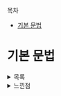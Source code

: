 목차
  + [기본 문법](#기본-문법)


# 기본 문법
<details>
  <summary> 목록 </summary>

  <details>
    <summary> 로그 </summary>
    <br/>  

  - 종류
    |종류|의미|내용|
    |--|--|--|
    |Log.v()|verbose|상세 로그 내용 출력|
    |Log.i()|information|개발에 필요한 내용을 출력|
    |Log.d()|debug|정보성의 일반적 메시지 전달|
    |Log.w()|warning|경고성 메시지 전달|
    |Log.e()|error|실제 에러 메시지 출력|

  - 사용법
    ~~~
      Log.v("태그", "출력메시지")
      Log.i("태그", "출력메시지")
      Log.d("태그", "출력메시지")
      Log.w("태그", "출력메시지")
      Log.e("태그", "출력메시지")
    ~~~
  </details>





















  <details>
    <summary> 변수, 상수 </summary>
    <br/>  

  - var
    + 변수 : 값을 임시로 메모리에 저장하고, 저장 공간에 이름을 부여한 것
    + 선언 및 사용방법
      |선언 방법|사용방법|
      |--|--|
      |변수 선언과 동시에 값 넣기|var 변수명 = 값|
      |값으로 초기화 하지 않고 선언만하고 사용|var 변수명 : 타입 <br/> 변수명 = 값|
    + 데이터 타입
      | 구분 | 데이터 타입 | 설명 | 값의 범위 및 예 |
      | -- | -- | -- | -- |
      | 숫자형 | Double | 64비트 실수 | -1.7E+308 근사값 ~ 1.7E+308 근사값 |
      | 숫자형 | Float | 32비트 실수 | -3.4E+38 근사값 ~ 3.4E+38 근사값 |
      | 숫자형 | Long | 64비트 실수 | -2E63 ~ 2E63 - 1 |
      | 숫자형 | Int | 32비트 실수 | -2147483648 ~ 2147483647 |
      | 숫자형 | Short | 16비트 실수 | -32768 ~ 32767 |
      | 숫자형 | Byte | 8비트 실수 | -128 ~ 127 |
      | 문자형 | Char | 1개의 문자 | '글' |
      | 문자형 | String | 여러 개의 문자 | "여러 문자" |
      | 불린형 | Boolean | true, false 두 가지 값 | true or false |

  - val
    + 상수 : 한 번 입력된 값은 변경할 수 없고, 기준이 되는 변하지 않는 값을 미리 입력할 때 사용
    + 선언 및 사용방법은 변수와 동일하다.

  - 문자열 템플릿
    + 더하기 연산으로 2개의 문자를 하나로 합칠 수 있다. 
    + 문자열 내부에서 $기호를 넣으면 해당 영역이 문자가 아닌 코드라는 것을 알려줌(뒤에 공백)
    + 문자열 내부에서 {}와 $를 사용하여 추가적인 수식을 입력할 수도   
  </details>












  <details>
    <summary> 조건문 </summary>
    <br/>  
  
  * 언제 if, when을 사용하는가
    - if : 범위가 넓고 값을 특정할 수 없는 경우
    - when : 범위가 제한되고 값도 특정할 수 있는 경우
  
  * if
    - if 사용 조건
      1. 조건식에는 비교 연산자(==, <, >)와 논리 연산자(&&, ||)만을 사용 가능
      2. 조건식의 결과는 Boolean 타입
    - if else
      ~~~
        if (조건식) {
            조건식이 참인 경우 실행
        } else {
            조건식이 거짓인 경우 실행
        }
      ~~~
    - if ~ , else if ~, else
      ~~~
        if (조건식1) {
            조건식1이 참인 경우 실행
        } else if (조건식2) {
            조건식1이 거짓이고, 조건식 2가 참인 경우 실행
        } else {
            조건식1, 조건식2 모두 거짓인 경우 실행
        }
      ~~~
    - 변수에 직접 if 사용
      ~~~
        var a = 5
        var b = 3
        var bigger = if (a>b) a else b
      ~~~
    - if 마지막 값을 반환 값으로 사용
      ~~~
        var a = 5
        var b = 3
        var bigger = if (a>b) {
            a = a - b
            a 
        }
      ~~~
    
  * when
    - 일반적 사용
      ~~~
        when (파라미터) {
            비교값1 -> {
                변숫값이 비교값과 같다면 이 부분이 실행됨
            }
            비교값2 -> {
                변숫값이 비교값과 같다면 이 부분이 실행됨
            }
            비교값3 -> {
                변숫값이 비교값과 같다면 이 부분이 실행됨
            }
        }
      ~~~
    - 콤마로 구분해서 사용
      ~~~
        특정 값을 비교하는데 결과 처리가 동일하다면, 콤마로 구분하여 한번에 비교 가능
        
        when (파라미터) {
            비교값1, 비교값2 -> {
                변숫값이 비교값1 혹은 비교값2과 같다면 이 부분이 실행됨
            }
            else -> {
                그 밖의 경우 실행
            }
        }
      ~~~
    - 범위 값을 비교
      ~~~
        in을 사용해서 범위 값을 비교할 수 있음. 
        if문의 비교연산자 중 <=, >=과 같은 기능을 구현할수도 있음.
        
        when (파라미터) {
            in 비교값n .. 비교값m -> {
                변숫값이 비교값n 부터 비교값m 사이에 속하는 경우 이 부분이 실행됨
            }
            !in 비교값n .. 비교값m -> {
                변숫값이 비교값n 부터 비교값m 사이에 속하지 않는 경우 이 부분이 실행됨
            }
            else {
                나머지 경우 이 부분이 실행됨
            }
        }
      ~~~
    - 파라미터 없는 when
      ~~~
        when 다음에 오는 괄호를 생략하고 마치 if문처럼 사용할 수 있음
        
        when {
            A == 5 -> {
                조건이 참일 때 실행
            }
            A > 5 -> {
                조건이 참일 때 실행
            }
            else {
                조건이 참일 때 실행
            }
        }
      ~~~

  </details>













  <details>
    <summary> 반복문 </summary>
    <br/>
  
  * for
    - for in ..
    - until
    - step
    - downTo
    - 배열, 컬렉션에 들어있는 요소만큼 반복
  
  * while
    - 일반적인 while
    - do와 함께 사용
    - do ~ while
    
  * 반복문 제어
    - break
    - continue
    
  </details>
















  <details>
    <summary> 클래스 </summary>
    <br/>  
  </details>












  <details>
    <summary> 함수 </summary>
    <br/>  
  </details>













  <details>
    <summary> 주석 </summary>
    <br/>  

  - 주석 및 설명
    | 주석 종류  | 설명 |
    | -- | -- |
    | // | 한줄을 주석 처리할 때 사용 |
    | /* */ | 여러줄을 주석  | 
    | /** */ | 문서화할 주석을 작성할 때 |

  </details>



















  <details>
    <summary> 배열과 컬렉션 </summary>
    <br/>  

  * 배열(Array)
    - 설명
      + 값을 담기 전에, 배열 공간의 개수를 할당하거나 초기화 시에 데이터를 저장해두면 데이터의 개수만큼 배열의 크기 결정
      + 먼저 개수를 정해놓고 사용해야 함
      + 중간에 개수를 추가하거나 제거할 수 없음

    - 선언하기
      ~~~
        var 변수 = Array(개수)
        ex)
        var students = IntArray(10)
        var longArray = LongArray(10)
      ~~~

    - 문자 배열에 빈 공간 할당하기
      ~~~
        var stringArray = Array(10, {item->""})
      ~~~

    - 값으로 배열 공간 할당하기
       ~~~
          var dayArray = arrayOf("MON", "THU", "WED", "THU", "FRI", "SAT", "SUN")
       ~~~

    - 배열에 값 입력하기
      ~~~
        1. 배열명[인덱스] = 값
        2. 배열명.set(인덱스, 값)
      ~~~

    - 배열에 있는 값 꺼내기 
      ~~~
        1. 배열명[인덱스]
        2. 배열명.get(인덱스)
      ~~~

  * 컬렉션(Collection)
    - 리스트 
      - 설명
        + 저장되는 데이터에 인덱스를 부여한 컬렉션
        + 중복된 값을 입력할 수 있다
        + 동적으로 사용하기 위해선, 리스트 자료형 앞에 Mutable이라는 접두어가 붙는다
      - 리스트 생성하기 : mutableListOf
        ~~~
          var list = mutableListOf("Mon", "Thu", "Wed")
        ~~~
      - 리스트에 값 추가하기 : add
        ~~~
          mutableList.add("~")
        ~~~
      - 리스트에 입력된 값 사용하기 : get
        ~~~
          인덱스를 지정하여 몇번째 값을 꺼낼 것인지 명시
          
          var variable = mutableList.get(1)
        ~~~
      - 리스트값 수정하기 : set
        ~~~
          특정 인덱스 값을 수정
          
          mutableList.set(1, "수정할 값")
        ~~~
      - 리스트에 입력된 값 제거하기 : removeAt
        ~~~
          리스트에 입력된 값의 인덱스를 지정하여 삭제
          
          mutableList.removeAt(1)
        ~~~
      - 빈 리스트 사용하기
        ~~~
          빈 컬렉션의 경우, 데이터 타입으 직접적으로 알려주는 방법을 사용
          
          var 변수명 = mutableListOf<타입>()
        ~~~
    - 컬렉션 개수 가져오기 : size
      ~~~
        mutableList.size
      ~~~
    - 셋
      - 설명
        + 중복을 허용하지 않는 리스트
        + 인덱스로 조회할 수 없고, get도 지원하지 않음
        + 사용법 
          ~~~
            var set = mutableSetOf<String>()
          ~~~
      - 빈 셋으로 초기화하고 값 입력하기
        ~~~
          중복되는 요소를 추가시, 추가되지 않음
          
          set.add("~~")
        ~~~
      - 셋 사용하기
        ~~~
          인덱스로 조회하는 함수가 없어, 특정 위치 값을 직접 이용 불가
          
          ${set}을 할경우, set의 모든 값을 나타냄 - 출력문에서
        ~~~
      - 셋 삭제하기
        ~~~
          값이 중복되지 않아, 값으로 직접 조회 후 삭제 가능
          
          set.remove("value")
        ~~~
    - 맵
      - 설명
        + 키와 값의 쌍으로 입력되는 컬렉션
        + 키는 리스트의 인덱스와 비슷하지만, 리스트와 다르게 직접 입력해야 한다
        
      - 맵 생성하기
        ~~~
          var map = mutableMapOf<String, String>()
        ~~~
      - 빈 맵으로 생성하고 값 추가하기
        ~~~
          map.put("key", "value")
        ~~~
      - 맵 사용하기
        ~~~
          map.get("key")
        ~~~
      - 맵 수정하기
        ~~~
          put 함수를 사용할 때, 동일한 키 값이 있으면 키 값은 유지하고 값만 수정
          
          map.put("key", "value2")
        ~~~
      - 맵 삭제하기
        ~~~
          삭제한 인덱스는 사라지지 않고 유지됨
          
          map.remove("key")
        ~~~

  * 이뮤터블 컬렉션
    - 설명
      + 일반 배열처럼 크기를 변경할 수 없고, 값 또한 변경할 수 없음
      + 기존 컬렉션에서 mutable이라는 접두어가 제거된 형태로 사용
      + 기준이 되는 어떤 값의 모음을 하나에 저장할 때 OR 여러 개의 값을 중간에 수정하지 않고 사용할 필요가 있을 때 사용
    - 사용법
      ~~~
        var list = listOf("1", "2")
      ~~~
  </details>
</details>





<details>
  <summary> 느낀점 </summary>
    
  <details>
    <summary> -- </summary>
  
  * 코틀린
    - null safety
      코틀린은 자바와 완벽하게 호환하기 때문에, 코틀린에서 null safety 정책이 존재한다.
      ~~~
        자바에는 null이 올 수 있기 때문에 ?, !를 통해 언급해주는 것
      ~~~
      + lateinit
        ~~~
          var nullalbeNumber:Int? = null
          
          lateinit var lateinitNumber:Int
          
          lateinitNumber = 10
          
          사용시
          nullableNumber?.add()
          lateinitNumber.add()
        ~~~
      + lazy init
        ~~~
          val lazyNumber :Int by lazy {
              100
          }
          > 사용하기 전까지 할당되지 않음
          
          lazyNumber.add()
          > 사용함으로써, 100이 할당됨
        ~~~
  
    - Function Expression
      코틀린에서 함수를 좀더 편리하게 표현하는 방식이 존재한다.
      ~~~
        fun sum (a:Int, b:Int):Int {
            return a+b
        }
        
        ==
        
        fun sum (a:Int, b:Int) = a + b
        
        다음과 같이 사용할 수도 있다
        fun max(a:Int, b:Int) = if(a>b) a else b
      ~~~
  
  * 레이아웃
    - Constraint 레이아웃
      + 0dp를 주고 제약조건을 걸면 match처럼 양쪽이 최대로 늘어난다
      + 가중치를 주는 방법에는 제약조건 constraint 중 weight에 관련된 속성을 이용하는 법이 있다       
      ~~~
      <View
        android:id="@+id/topLayout"
        android:layout_width="0dp"
        android:layout_height="0dp"
        app:layout_constraintTop_toTopOf="parent"
        app:layout_constraintStart_toStartOf="parent"
        app:layout_constraintEnd_toEndOf="parent"
        app:layout_constraintBottom_toTopOf="@id/keypadTableLayout"
        app:layout_constraintVertical_weight="1" />
      ~~~
  * xml
    - ripple
      + 안드로이드 머터리얼 테마에서 지원하는 그리기 효과. 눌렀을때 물결처럼 촥 퍼지는 효과를 가지고 있음
      + ripple에서 color 속성은 눌렀을 떄 색이고, background는 item 태그를 통해 다시 설정해줘야 함     
  * 단축키(reformat code)
    
    코드 순서를 일관성있게 정리해줌
    ~~~
      Ctrl + Alt + L
    ~~~
  
  * 조건문
    
    - when
      when 파라미터의 조건식으로 자료형을 판단할 수 있음
      
      ~~~
        when(x) {
            is Int -> ~~~
            else -> ~~~
        }
      ~~~
  
  * Scope Function
    - apply
      자바와 비교하여 이해하기
      ~~~
        val person = Person().apply{
            firstName = "Fast"
            lastName = "Campus"
        }
        
        Person person = new Person();
        person.firstName = "Fast";
        person.lastName = "Campus";
        
        보통 초기화할 때 사용
      ~~~
    
    - with
      자바와 비교하여 이해하기
      ~~~
        val person = Person()
        
        with(person){
            work()
            sleep()
            println(age)
        }
        
        -------------------------
        
        Person person = new Person();
        
        person.work();
        person.sleep();
        System.out.print(person.age);
        
        하나의 객체를 중점으로 한번에 수행할 함수들을 묶음
      ~~~
    
    - let
      자바와 비교하여 이해하기
      ~~~
        #1
        val number:Int?
        
        val sumNumberStr = number?.let {
            "${sum(10, it}"
        }
        
        #2
        val number:Int?
        
        val sumNumberStr = number?.let {
            "${sum(10, it}"
        }.orEmpty()
        -----------------------------------
        #1
        Integer number = null;
        String sumNumberStr = null;
        
        if(number != null) {
            sumNumber = ""+sum(10,number);
        }
        
        #2
        Integer number = null;
        String sumNumberStr = null;
        
        if(number != null) {
            sumNumber = ""+sum(10,number);
        } else {
            sumNumber = "";
        }
      ~~~
    
    - also
      자바와 비교하여 이해하기
      ~~~
        Random.nextInt(100).also {
            print("getRandomInt() is $it")
        }
        
        int value = Random().nextInt(100);
        System.out.print(value);
        
        다수의 동작을 하나로 묶어서 수행시킬 수 있다
      ~~~
      
    - run
      자바와 비교하여 이해하기
      ~~~
        val result = service.run {
            port = 8080
            query()
        }
        
        -----------------------------
        
        service.port = 8080;
        Result result = service.query();
        
        with와 다르게 하나의 객체를 중점으로 수행하지 않음
      ~~~
  
  * 텍스트 처리

    하나하나 타이핑해서 넣기보다 values의 string을 이용해서 코딩하면, 하나를 수정하면 전체가 반영되기에 유지보수에 유리하다
    ~~~
      <Button
          android:id="@+id/clearButton"
          android:layout_width="wrap_content"
          android:layout_height="wrap_content"
          android:text="@string/clear"
    ~~~
  
  * findViewById()
    
    과거 코틀린은 익스텐션을 통해 findViewById를 생략할 수 있도록 해줬으나, 익스텐션에 에러가 많아서 지원 안하게 됨
    ~~~
      val heightEditText: EditText = findViewById(R.id.heightEditText)
      val weightEditText = findViewById<EditText>(R.id.weightEditText)
    ~~~
    
  * 액티비티 추가
  
    액티비티를 추가할 때마다 매니페스트에 추가해야됨
    ~~~
      <activity android:name=".ResultActivity"/>
    ~~~
    
    
  * 예외처리
    
    리스너 안에서 예외처리를 할 때 return 값으로 해당 리스너를 반환해줌으로써, 어디에서 예외가 났는지 알 수 있게 해줌
    
    ~~~
       resultButton.setOnClickListener {

            if (heightEditText.text.isEmpty() || weightEditText.text.isEmpty()) {
                Toast.makeText(this, "빈 값이 있습니다.", Toast.LENGTH_SHORT).show()
                return@setOnClickListener
            }
    ~~~
    
  * 인텐트
  
    전달받은 intent를 받을 때, 별도의 getIntent()없이 바로 사용할 수 있음
    
    ~~~
      override fun onCreate(savedInstanceState: Bundle?) {
          super.onCreate(savedInstanceState)
          setContentView(R.layout.activity_result)

          val height = intent.getIntExtra("height", 0)
          val weight = intent.getIntExtra("weight", 0)
    ~~~
    
  * theme (in values)
    - 해당 프로젝트에 들어가는 위젯들의 기본적인 색이나 모양들을 미리 선언해둔 것
    - 영향을 받지 않으려면 theme에서 설정해주거나, Appcompat 접두어가 붙은 위젯들을 사용한다
    - theme에서 NoActionBar를 설정해주고, 메니페스트에서 해당값을 사용하면 앱의 상단 액션바가 없어진다
      ~~~
            <style name="AppTheme.NoActionBar" parent="Theme.MaterialComponents.DayNight.NoActionBar"/>
          
            <activity android:name=".MainActivity"
            android:theme="@style/AppTheme.NoActionBar">
      ~~~
  
  * getSharedPreferences
    - getSharedPreferences도 Map처럼 객체 이름, 키와 밸류로 이루어져 있다.
    - getSharedPreferences에서 해당 파일을 다른 앱과 공유하고 싶지 않을 떈 private으로 설정해주면 된다.
      ~~~
          val sharedPreferences = getSharedPreferences("password", Context.MODE_PRIVATE)
      ~~~
  
  * 람다식
    - 람다식을 넘길 때 보통 인자가 1개일때는 생략할 수 있으나, 2개 이상인 경우 명시가 필요하다.
    - 2개 이상의 인자가 요구되지만, 사용되지 않는다면 언더바로 바꿔서 넘길 수 있다
      ~~~
        private fun showErrorPopup() {
        AlertDialog.Builder(this)
            .setTitle("실패")
            .setMessage("비밀번호가 잘못되었습니다.")
            .setPositiveButton("확인") {dialog, which -> ~~~~ }
            .create()
            .show()
        }
        
        private fun showErrorPopup() {
        AlertDialog.Builder(this)
            .setTitle("실패")
            .setMessage("비밀번호가 잘못되었습니다.")
            .setPositiveButton("확인") { _, _ -> }
            .create()
            .show()
        }
      ~~~
      
  * 초기화
    - onCreate 함수는 앱의 화면이 다 그려진 이후에 호출된다.
    - 따라서 앱에 기본적으로 보여줘야 하는 경우 선언과 함께 초기화 해주어야 한다.
      ~~~
            private val firstNumberPicker: NumberPicker by lazy {
            findViewById<NumberPicker>(R.id.firstNumberPicker)
                .apply {
                    minValue = 0
                    maxValue = 9
                }
            }
            
            override fun onCreate(savedInstanceState: Bundle?) {
            super.onCreate(savedInstanceState)
            setContentView(R.layout.activity_main)

            initNumberPicker()
            initOpenButton()
            initChangePasswordButton()
            }

            private fun initNumberPicker() {
                firstNumberPicker
                secondNumberPicker
                thirdNumberPicker
            }
      ~~~
      
  * Thread
    - DB와 상호작용할때 쓰레드를 이용하는 것은 
    - UI와 상호작용
      + UI와 상호작용하기 위해선 메인 쓰레드를 사용해야 하는데, 이를 연결해주는 것을 핸들러가 수행해준다
      ~~~
        private val handler = Handler(Looper.getMainLooper())
      ~~~
    - removeCallback
      + removeCallback을 통해 이전에 수행되지 않은 러너블이 존재한다면 지워준다
      ~~~
            diaryEditText.addTextChangedListener {
                Log.d("DiaryActivity", "text Changed :: $it")
                handler.removeCallbacks(runnable)
                handler.postDelayed(runnable, 500)
            }
      ~~~
    - postDelay   
      + postDelay는 변화가 일어난 시점에 바로 수행하는 것이 아닌, 주어진 시간동안 관찰하여 추가적인 이벤트가 나타나지 않을 경우 수행함을 의미
      ~~~
            diaryEditText.addTextChangedListener {
                Log.d("DiaryActivity", "text Changed :: $it")
                handler.removeCallbacks(runnable)
                handler.postDelayed(runnable, 500)
            }
      ~~~         
  </details>
</details>





